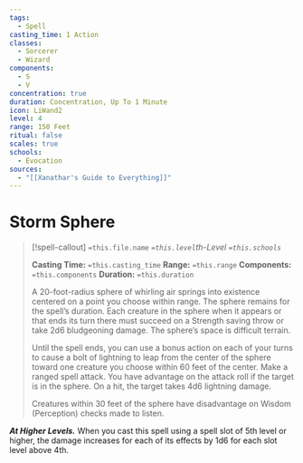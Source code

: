 ```yaml
---
tags:
  - Spell
casting_time: 1 Action
classes:
  - Sorcerer
  - Wizard
components:
  - S
  - V
concentration: true
duration: Concentration, Up To 1 Minute
icon: LiWand2
level: 4
range: 150 Feet
ritual: false
scales: true
schools:
  - Evocation
sources:
  - "[[Xanathar's Guide to Everything]]"
---
```


# Storm Sphere

>[!spell-callout] `=this.file.name`
>*`=this.level`th-Level `=this.schools`*
>
>**Casting Time:** `=this.casting_time`
>**Range:** `=this.range`
>**Components:** `=this.components`
>**Duration:** `=this.duration`
>
>A 20-foot-radius sphere of whirling air springs into existence centered on a point you choose within range. The sphere remains for the spell’s duration. Each creature in the sphere when it appears or that ends its turn there must succeed on a Strength saving throw or take 2d6 bludgeoning damage. The sphere’s space is difficult terrain.
>
>Until the spell ends, you can use a bonus action on each of your turns to cause a bolt of lightning to leap from the center of the sphere toward one creature you choose within 60 feet of the center. Make a ranged spell attack. You have advantage on the attack roll if the target is in the sphere. On a hit, the target takes 4d6 lightning damage.
>
>Creatures within 30 feet of the sphere have disadvantage on Wisdom (Perception) checks made to listen.
>
>
***At Higher Levels.*** When you cast this spell using a spell slot of 5th level or higher, the damage increases for each of its effects by 1d6 for each slot level above 4th.

